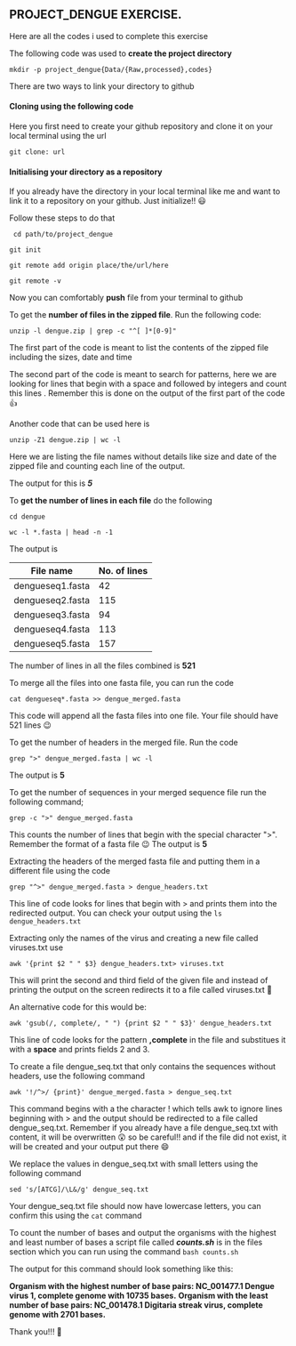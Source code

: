 ## PROJECT_DENGUE EXERCISE.

Here are all the codes i used to complete this exercise

The following code was used to **create the project directory**

`mkdir -p project_dengue{Data/{Raw,processed},codes}`

There are two ways to link your directory  to github

 #### Cloning using the following code

 Here you first need to create your github repository and clone it on your local terminal using the url

`git clone: url`

#### Initialising your directory as a repository
If you already have the directory in your local terminal like me and want to link it to a repository on your github. Just initialize!! 😃

Follow these steps to do that 

```
 cd path/to/project_dengue

git init 

git remote add origin place/the/url/here

git remote -v

```

Now you can comfortably **push** file from your terminal to github

To get the **number of files in the zipped file**. Run the following code:

`unzip -l dengue.zip | grep -c "^[ ]*[0-9]" `

The first part of the code is meant to list the contents of the zipped file including the sizes, date and time 

The second part of the code is meant to search for patterns, here we are looking for lines that begin with a space and followed by integers and count this lines . Remember this is done on the output of the first part of the code👍

Another code that can be used here is   

`unzip -Z1 dengue.zip | wc -l`

Here we are listing the file names without details like size and date of the zipped file and counting each line of the output.

The output for this is **_5_**

To **get the number of lines in each file** do the following

```
cd dengue

wc -l *.fasta | head -n -1

```

The output is 

| File name | No. of lines|
|------------|------------|
|dengueseq1.fasta| 42|
|dengueseq2.fasta| 115|
|dengueseq3.fasta| 94|
|dengueseq4.fasta|113|
|dengueseq5.fasta|157|

The number of lines in all the files combined is **521**

To merge all the files into one fasta file, you can run the code 

`cat dengueseq*.fasta >> dengue_merged.fasta`

This code will append all the fasta files into one file. Your file should have 521 lines 😉

To get the number of headers in the merged file. Run the code

`grep ">" dengue_merged.fasta | wc -l`

The output is **5**

To get the number of sequences in your merged sequence file run the following command;

`grep -c ">" dengue_merged.fasta`

This counts the number of lines that begin with the special character ">". Remember the format of a fasta file 😉 The output is **5**

Extracting the headers of the merged fasta file and putting them in a different file using the code

`grep "^>" dengue_merged.fasta > dengue_headers.txt`

This line of code looks for lines that begin with > and prints them into the redirected output. You can check your output using the 
`ls dengue_headers.txt` 

Extracting only the names of the virus and creating a new file called viruses.txt use

`awk '{print $2 " " $3} dengue_headers.txt> viruses.txt`

This will print the second and third field of the given file and instead of printing the output on the screen redirects it to a file called viruses.txt 👏

An alternative code for this would be:

`awk 'gsub(/, complete/, " ") {print $2 " " $3}' dengue_headers.txt`

This line of code looks for the pattern **,complete** in the file and substitues it with a **space** and prints fields 2 and 3.

To create a file dengue_seq.txt that only contains the sequences without headers, use the following command

`awk '!/^>/ {print}' dengue_merged.fasta > dengue_seq.txt`

This command begins with a the character ! which tells awk to ignore lines beginning with >  and the output should be redirected to a file called dengue_seq.txt. Remember if you  already have a file dengue_seq.txt with content, it will be overwritten 😲 so be careful!! and if the file did not exist, it will be created and your output put there 😄

We replace the values in dengue_seq.txt with small letters using the following command

`sed 's/[ATCG]/\L&/g' dengue_seq.txt`

Your dengue_seq.txt file should now have lowercase letters, you can confirm this using the `cat` command

To count the number of bases and output the organisms with the highest and least number of bases a script file called **_counts.sh_** is in the files section which you can run using the command `bash counts.sh`

The output for this command should look something like this:

**Organism with the highest number of base pairs: NC_001477.1 Dengue virus 1, complete genome with 10735 bases.**
**Organism with the least number of base pairs: NC_001478.1 Digitaria streak virus, complete genome with 2701 bases.**

Thank you!!! 👋









